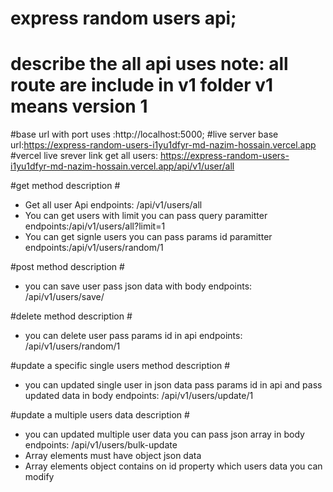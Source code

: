 # express random users api;

# describe the all api uses note: all route are include in v1 folder v1 means version 1

#base url with port uses :http://localhost:5000;
#live server base url:https://express-random-users-i1yu1dfyr-md-nazim-hossain.vercel.app
#vercel live srever link get all users: https://express-random-users-i1yu1dfyr-md-nazim-hossain.vercel.app/api/v1/user/all

#get method description #<ul>

<li>Get all user Api endpoints: /api/v1/users/all</li>
<li>You can get users with limit you can pass query paramitter endpoints:/api/v1/users/all?limit=1</li>
<li>You can get signle users  you can pass params id paramitter endpoints:/api/v1/users/random/1</li>

</ul>

#post method description #<ul>

<li>you can save user pass json data with body endpoints: /api/v1/users/save/</li>
</ul>

#delete method description #<ul>

<li>you can delete user pass params id in api  endpoints: /api/v1/users/random/1</li>

</ul>

#update a specific single users method description #<ul>

<li>you can updated single user in json data pass params id in api and pass updated data in body  endpoints: /api/v1/users/update/1</li>

</ul>

#update a multiple users data description #<ul>

<li>you can updated multiple user data you can pass json array in body  endpoints: /api/v1/users/bulk-update</li>
<li>Array elements must have  object json data </li>
<li>Array elements object contains on id property which users data you can modify </li>

</ul>
